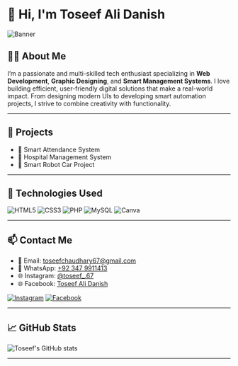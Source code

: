 # 👋 Hi, I'm Toseef Ali Danish

![Banner](https://i.imgur.com/ZIx4t6S.png) <!-- Replace this with your custom banner link -->

## 👨‍💻 About Me
I’m a passionate and multi-skilled tech enthusiast specializing in **Web Development**, **Graphic Designing**, and **Smart Management Systems**. I love building efficient, user-friendly digital solutions that make a real-world impact. From designing modern UIs to developing smart automation projects, I strive to combine creativity with functionality.

---

## 🚀 Projects
- 🔐 Smart Attendance System  
- 💊 Hospital Management System  
- 🤖 Smart Robot Car Project  

---

## 🧰 Technologies Used

![HTML5](https://img.shields.io/badge/-HTML5-E34F26?style=flat&logo=html5&logoColor=white)
![CSS3](https://img.shields.io/badge/-CSS3-1572B6?style=flat&logo=css3)
![PHP](https://img.shields.io/badge/-PHP-777BB4?style=flat&logo=php)
![MySQL](https://img.shields.io/badge/-MySQL-4479A1?style=flat&logo=mysql)
![Canva](https://img.shields.io/badge/-Canva-00C4CC?style=flat&logo=canva&logoColor=white)

---

## 📫 Contact Me

- 📧 Email: [toseefchaudhary67@gmail.com](mailto:toseefchaudhary67@gmail.com)  
- 📱 WhatsApp: [+92 347 9911413](https://wa.me/923479911413)  
- 🌐 Instagram: [@toseef_.67](https://instagram.com/toseef_.67)  
- 🌐 Facebook: [Toseef Ali Danish](https://facebook.com/toseef.ali.danish)

[![Instagram](https://img.shields.io/badge/-Instagram-E4405F?style=flat&logo=instagram&logoColor=white)](https://instagram.com/toseef_.67)
[![Facebook](https://img.shields.io/badge/-Facebook-1877F2?style=flat&logo=facebook&logoColor=white)](https://facebook.com/toseef.ali.danish)

---

## 📈 GitHub Stats

![Toseef's GitHub stats](https://github-readme-stats.vercel.app/api?username=ToseefAliDanish&show_icons=true&theme=tokyonight)

---
